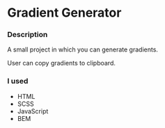 # Gradient Generator

### Description

A small project in which you can generate gradients.

User can copy gradients to clipboard.

### I used
* HTML
* SCSS
* JavaScript
* BEM